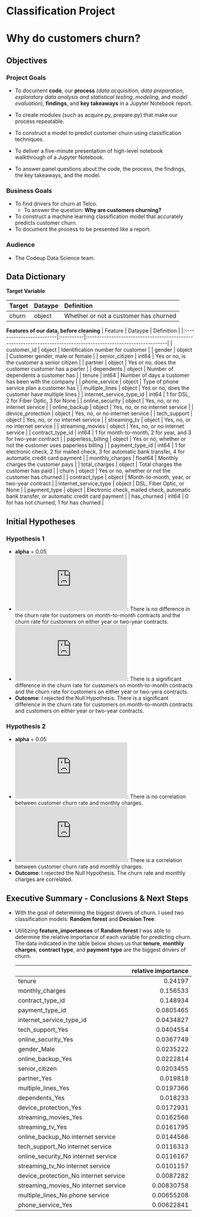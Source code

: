 # Classification Project
# Why do customers churn?


## Objectives 

### Project Goals
 - To document **code**, our **process** (_data acquisition_, _data preparation_, _exploratory data analysis and statistical testing_, _modeling_, and _model evaluation_), **findings**, and **key takeaways** in a Jupyter Notebook report. 
 
 - To create modules (such as acquire.py, prepare.py) that make our process repeatable. 
 
 - To construct a model to predict customer churn using classification techniques. 
 
 - To deliver a five-minute presentation of high-level notebook walkthrough of a Jupyter Notebook. 
 
 - To answer panel questions about the code, the process, the findings, the key takeaways, and the model. 

### Business Goals 
 - To find drivers for churn at Telco.
     - To answer the question: **Why are customers churning?**
 - To construct a machine learning classification model that accurately predicts customer churn. 
 - To document the process to be presented like a report. 
 
### Audience 
 - The Codeup Data Science team. 
  
## Data Dictionary
**Target Variable**

| Target   | Dataype   | Definition                            |
|:---------|:----------|:--------------------------------------|
| churn    | object    | Whether or not a customer has churned |

**Features of our data, before cleaning**
| Feature                  | Dataype   | Definition                                                                                                     |
|:-------------------------|:----------|:---------------------------------------------------------------------------------------------------------------|
| customer_id              | object    | Identification number for customer                                                                             |
| gender                   | object    | Customer gender, male or female                                                                                |
| senior_citizen           | int64     | Yes or no, is the customer a senior citizen                                                                    |
| partner                  | object    | Yes or no, does the customer customer has a parter                                                             |
| dependents               | object    | Number of dependents a customer has                                                                            |
| tenure                   | int64     | Number of days a customer has been with the company                                                            |
| phone_service            | object    | Type of phone service plan a customer has                                                                      |
| multiple_lines           | object    | Yes or no, does the customer have multiple lines                                                               |
| internet_service_type_id | int64     | 1 for DSL, 2 for Fiber Optic, 3 for None                                                                       |
| online_security          | object    | Yes, no, or no internet service                                                                                |
| online_backup            | object    | Yes, no, or no internet service                                                                                |
| device_protection        | object    | Yes, no, or no internet service                                                                                |
| tech_support             | object    | Yes, no, or no internet service                                                                                |
| streaming_tv             | object    | Yes, no, or no internet service                                                                                |
| streaming_movies         | object    | Yes, no, or no internet service                                                                                |
| contract_type_id         | int64     | 1 for month-to-month, 2 for year, and 3 for two-year contract                                                  |
| paperless_billing        | object    | Yes or no, whether or not the customer uses paperless billing                                                  |
| payment_type_id          | int64     | 1 for electronic check, 2 for mailed check, 3 for automatic bank transfer, 4 for automatic credit card payment |
| monthly_charges          | float64   | Monthly charges the customer pays                                                                              |
| total_charges            | object    | Total charges the customer has paid                                                                            |
| churn                    | object    | Yes or no, whether or not the customer has churned                                                             |
| contract_type            | object    | Month-to-month, year, or two-year contract                                                                     |
| internet_service_type    | object    | DSL, Fiber Optic, or None                                                                                      |
| payment_type             | object    | Electronic check, mailed check, automatic bank transfer, or automatic credit card payment                      |
| has_churned              | int64     | 0 for has not churned, 1 for has churned                                                                       |


## Initial Hypotheses 

### Hypothesis 1
 - **alpha** = 0.05
 - ![equation](https://latex.codecogs.com/gif.latex?%5Cinline%20H_0): There is no difference in the churn rate for customers on month-to-month contracts and the churn rate for customers on either year or two-year contracts. 
 - ![equation](https://latex.codecogs.com/gif.latex?%5Cinline%20H_a): There is a significant difference in the churn rate for customers on month-to-month contracts and the churn rate for customers on either year or two-yera contracts. 
 - **Outcome**: I rejected the Null Hypothesis. There is a significant difference in the churn rate for customers on month-to-month contracts and customers on either year or two-year contracts. 
 
### Hypothesis 2 
 - **alpha** = 0.05
 - ![equation](https://latex.codecogs.com/gif.latex?%5Cinline%20H_0): There is no correlation between customer churn rate and monthly charges. 
 - ![equation](https://latex.codecogs.com/gif.latex?%5Cinline%20H_a): There is a correlation between customer churn rate and monthly charges.
 - **Outcome**: I rejected the Null Hypothesis. The churn rate and monthly charges are correlated.
 
## Executive Summary - Conclusions & Next Steps 
 - With the goal of determining the biggest drivers of churn. I used two classification models: **Random forest** and **Decision Tree**.
 - Utilitizing **feature_importances** of **Random forest** I was able to determine the relative importance of each variable for predicting churn. The data indicated in the table below shows us that **tenure**, **monthly charges**, **contract type**, and **payment type** are the biggest drivers of churn.
     
    |                                       |   relative importance |
    |:--------------------------------------|----------------------:|
    | tenure                                |            0.24197    |
    | monthly_charges                       |            0.156533   |
    | contract_type_id                      |            0.148934   |
    | payment_type_id                       |            0.0805465  |
    | internet_service_type_id              |            0.0434827  |
    | tech_support_Yes                      |            0.0404554  |
    | online_security_Yes                   |            0.0367749  |
    | gender_Male                           |            0.0235222  |
    | online_backup_Yes                     |            0.0222814  |
    | senior_citizen                        |            0.0203455  |
    | partner_Yes                           |            0.019818   |
    | multiple_lines_Yes                    |            0.0197366  |
    | dependents_Yes                        |            0.018233   |
    | device_protection_Yes                 |            0.0172931  |
    | streaming_movies_Yes                  |            0.0162566  |
    | streaming_tv_Yes                      |            0.0161795  |
    | online_backup_No internet service     |            0.0144566  |
    | tech_support_No internet service      |            0.0116313  |
    | online_security_No internet service   |            0.0116167  |
    | streaming_tv_No internet service      |            0.0101157  |
    | device_protection_No internet service |            0.0087282  |
    | streaming_movies_No internet service  |            0.00830758 |
    | multiple_lines_No phone service       |            0.00655208 |
    | phone_service_Yes                     |            0.00622841 |

